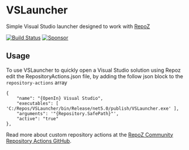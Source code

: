 # VSLauncher 
Simple Visual Studio launcher designed to work with [RepoZ](https://github.com/awaescher/RepoZ)

[![Build Status](https://dev.azure.com/sboulema/VSLauncher/_apis/build/status/VSLauncher?branchName=main)](https://dev.azure.com/sboulema/VSLauncher/_build/latest?definitionId=28&branchName=main)
[![Sponsor](https://img.shields.io/badge/-Sponsor-fafbfc?logo=GitHub%20Sponsors)](https://github.com/sponsors/sboulema)

## Usage
To use VSLauncher to quickly open a Visual Studio solution using Repoz edit the RepositoryActions.json file, by adding the follow json block to the `repository-actions` array

```
{
    "name": "{OpenIn} Visual Studio",
    "executables": [ 'C:/Repos/VSLauncher/bin/Release/net5.0/publish/VSLauncher.exe' ],
    "arguments": '"{Repository.SafePath}"',  
    "active": "true"
},
```

Read more about custom repository actions at the [RepoZ Community Repository Actions GitHub](https://github.com/awaescher/RepoZ-RepositoryActions).